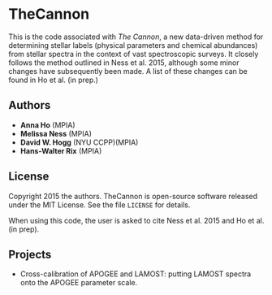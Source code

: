TheCannon
=========

This is the code associated with *The Cannon*, a new data-driven method for 
determining stellar labels (physical parameters and chemical abundances) from
stellar spectra in the context of vast spectroscopic surveys. It closely 
follows the method outlined in Ness et al. 2015, although some minor changes 
have subsequently been made. A list of these changes can be found in Ho et al. 
(in prep.)   

Authors
-------

* **Anna Ho** (MPIA)
* **Melissa Ness** (MPIA)
* **David W. Hogg** (NYU CCPP)(MPIA)
* **Hans-Walter Rix** (MPIA)

License
-------

Copyright 2015 the authors. TheCannon is open-source software released under 
the MIT License. See the file ``LICENSE`` for details.

When using this code, the user is asked to cite Ness et al. 2015 and 
Ho et al. (in prep). 

Projects
--------

* Cross-calibration of APOGEE and LAMOST: putting LAMOST spectra onto the 
APOGEE parameter scale.
